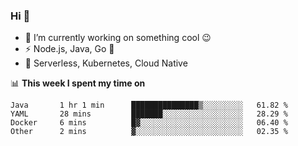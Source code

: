 ### Hi 👋

<!--
**nodejh/nodejh** is a ✨ _special_ ✨ repository because its `README.md` (this file) appears on your GitHub profile.

Here are some ideas to get you started:

- 🔭 I’m currently working on ...
- 🌱 I’m currently learning ...
- 👯 I’m looking to collaborate on ...
- 🤔 I’m looking for help with ...
- 💬 Ask me about ...
- 📫 How to reach me: ...
- 😄 Pronouns: ...
- ⚡ Fun fact: ...
-->

- 🔭 I’m currently working on something cool :wink:
- ⚡ Node.js, Java, Go :thought_balloon:
- 🤖 Serverless, Kubernetes, Cloud Native

📊 **This week I spent my time on**

<!--START_SECTION:waka-->

```text
Java       1 hr 1 min      ███████████████▒░░░░░░░░░   61.82 %
YAML       28 mins         ███████░░░░░░░░░░░░░░░░░░   28.29 %
Docker     6 mins          █▓░░░░░░░░░░░░░░░░░░░░░░░   06.40 %
Other      2 mins          ▓░░░░░░░░░░░░░░░░░░░░░░░░   02.35 %
```

<!--END_SECTION:waka-->


<!--
:traffic_light: **Visitors**

![visitors](https://visitor-badge.glitch.me/badge?page_id=nodejh.nodejh)
-->
